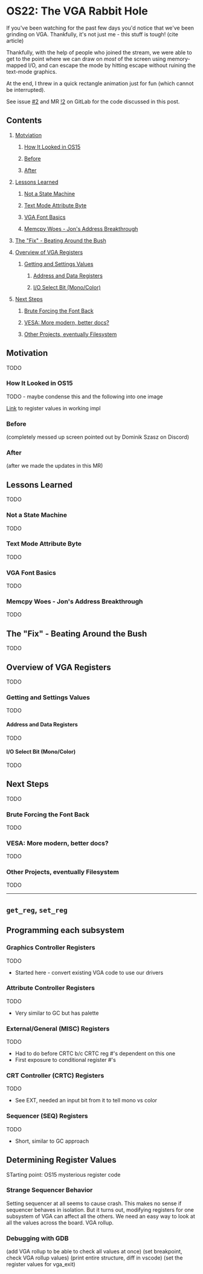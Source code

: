 # OS22: The VGA Rabbit Hole

If you've been watching for the past few days you'd notice that we've been grinding on VGA. Thankfully, it's not just me - this stuff is tough! (cite article)

Thankfully, with the help of people who joined the stream, we were able to get to the point where we can draw on *most* of the screen using memory-mapped I/O, and can escape the mode by hitting escape without ruining the text-mode graphics.

At the end, I threw in a quick rectangle animation just for fun (which cannot be interrupted).

See issue [#2](https://gitlab.com/pagekey/apps/pkos/pkos/-/issues/2) and MR [!2](https://gitlab.com/pagekey/apps/pkos/pkos/-/merge_requests/2) on GitLab for the code discussed in this post.

## Contents

1. [Motviation](#motivation)

   1. [How It Looked in OS15](#how-it-looked-in-os15)

   1. [Before](#how-its-going-now)

   1. [After](#how-its-going-now)

1. [Lessons Learned](#lessons-learned)

   1. [Not a State Machine](#not-a-state-machine)

   1. [Text Mode Attribute Byte](#text-mode-attribute-byte)

   1. [VGA Font Basics](#vga-font-basics)

   1. [Memcpy Woes - Jon's Address Breakthrough](#memcpy-woes---jons-address-breakthrough)

1. [The "Fix" - Beating Around the Bush](#the-fix---beating-around-the-bush)

1. [Overview of VGA Registers](#overview-of-vga-registers)

   1. [Getting and Settings Values](#getting-and-settings-values)

      1. [Address and Data Registers](#address-and-data-registers)

      1. [I/O Select Bit (Mono/Color)](#io-select-bit-monocolor)

1. [Next Steps](#next-steps)

   1. [Brute Forcing the Font Back](#brute-forcing-the-font-back)

   1. [VESA: More modern, better docs?](#vesa-more-modern-better-docs)

   1. [Other Projects, eventually Filesystem](#other-projects-eventually-filesystem)

## Motivation

TODO

### How It Looked in OS15

TODO - maybe condense this and the following into one image

[Link](https://gitlab.com/pagekey/apps/pkos/pkos/-/blob/aec21a2e2b9b481a6883ce0843a7c1bd77e537b9/src/vga/vga.c#L9) to register values in working impl

### Before

(completely messed up screen pointed out by Dominik Szasz on Discord)

### After

(after we made the updates in this MR)

## Lessons Learned

TODO

### Not a State Machine

TODO

### Text Mode Attribute Byte

TODO

### VGA Font Basics

TODO

### Memcpy Woes - Jon's Address Breakthrough

TODO

## The "Fix" - Beating Around the Bush

TODO

## Overview of VGA Registers

TODO

### Getting and Settings Values

TODO

#### Address and Data Registers

TODO

#### I/O Select Bit (Mono/Color)

TODO

## Next Steps

TODO

### Brute Forcing the Font Back

TODO

### VESA: More modern, better docs?

TODO

### Other Projects, eventually Filesystem

TODO

---


## `get_reg`, `set_reg`

## Programming each subsystem

### Graphics Controller Registers

TODO

- Started here - convert existing VGA code to use our drivers

### Attribute Controller Registers

TODO

- Very similar to GC but has palette

### External/General (MISC) Registers

TODO

- Had to do before CRTC b/c CRTC reg #'s dependent on this one
- First exposure to conditional register #'s

### CRT Controller (CRTC) Registers

TODO

- See EXT, needed an input bit from it to tell mono vs color

### Sequencer (SEQ) Registers

TODO

- Short, similar to GC approach

## Determining Register Values

STarting point: OS15 mysterious register code

### Strange Sequencer Behavior

Setting sequencer at all seems to cause crash.
This makes no sense if sequencer behaves in isolation.
But it turns out, modifying registers for one subsystem of VGA can affect all the others.
We need an easy way to look at all the values across the board. VGA rollup.

### Debugging with GDB

(add VGA rollup to be able to check all values at once)
(set breakpoint, check VGA rollup values)
(print entire structure, diff in vscode)
(set the register values for vga_exit)
